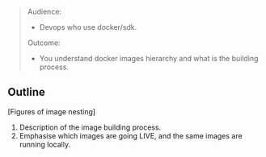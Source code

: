 > Audience:
>
> - Devops who use docker/sdk.
>
> Outcome:
> - You understand docker images hierarchy and what is the building process.

## Outline

[Figures of image nesting]

1. Description of the image building process.
2. Emphasise which images are going LIVE, and the same images are running locally.
